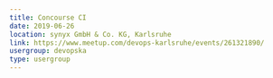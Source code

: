 ```yaml
---
title: Concourse CI
date: 2019-06-26
location: synyx GmbH & Co. KG, Karlsruhe
link: https://www.meetup.com/devops-karlsruhe/events/261321890/
usergroup: devopska
type: usergroup
---
```

